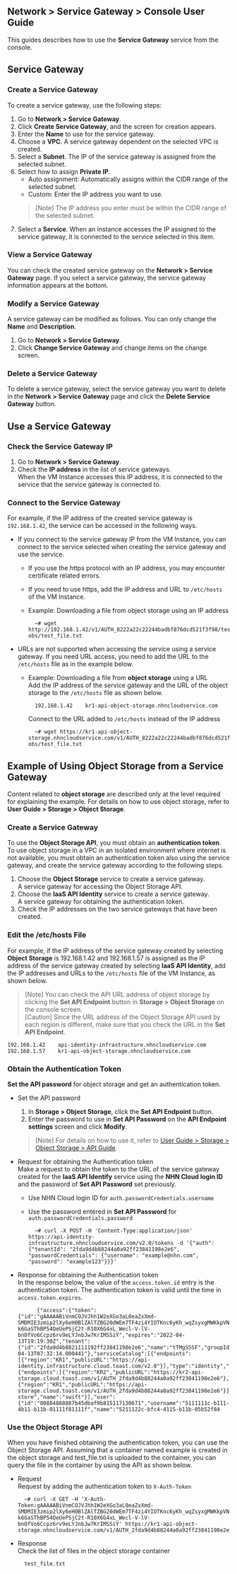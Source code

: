 ## Network > Service Gateway > Console User Guide

This guides describes how to use the **Service Gateway** service from the console.

## Service Gateway

### Create a Service Gateway

To create a service gateway, use the following steps:

1. Go to **Network > Service Gateway**.
2. Click **Create Service Gateway**, and the screen for creation appears.
3. Enter the **Name** to use for the service gateway.
4. Choose a **VPC**. A service gateway dependent on the selected VPC is created.
5. Select a **Subnet**. The IP of the service gateway is assigned from the selected subnet.
6. Select how to assign **Private IP**.
    * Auto assignment: Automatically assigns within the CIDR range of the selected subnet.
    * Custom: Enter the IP address you want to use.
    > [Note] The IP address you enter must be within the CIDR range of the selected subnet.
7. Select a **Service**. When an instance accesses the IP assigned to the service gateway, it is connected to the service selected in this item.

### View a Service Gateway

You can check the created service gateway on the **Network > Service Gateway** page. If you select a service gateway, the service gateway information appears at the bottom.

### Modify a Service Gateway

A service gateway can be modified as follows. You can only change the **Name** and **Description**.

1. Go to **Network > Service Gateway**.
2. Click **Change Service Gateway** and change items on the change screen.

### Delete a Service Gateway

To delete a service gateway, select the service gateway you want to delete in the **Network > Service Gateway** page and click the **Delete Service Gateway** button.

## Use a Service Gateway

### Check the Service Gateway IP

1. Go to **Network > Service Gateway**.
2. Check the **IP address** in the list of service gateways.<br>
   When the VM Instance accesses this IP address, it is connected to the service that the service gateway is connected to.

### Connect to the Service Gateway

For example, if the IP address of the created service gateway is `192.168.1.42`, the service can be accessed in the following ways.

* If you connect to the service gateway IP from the VM Instance, you can connect to the service selected when creating the service gateway and use the service.
    * If you use the https protocol with an IP address, you may encounter certificate related errors.
    * If you need to use https, add the IP address and URL to `/etc/hosts` of the VM Instance.
    * Example: Downloading a file from object storage using an IP address

            ~# wget http://192.168.1.42/v1/AUTH_8222a22c22244badbf876dcd521f3f98/test-obs/test_file.txt

* URLs are not supported when accessing the service using a service gateway. If you need URL access, you need to add the URL to the `/etc/hosts` file as in the example below.
    * Example: Downloading a file from **object storage** using a URL<br>
      Add the IP address of the service gateway and the URL of the object storage to the `/etc/hosts` file as shown below.

            192.168.1.42    kr1-api-object-storage.nhncloudservice.com

        Connect to the URL added to `/etc/hosts` instead of the IP address

            ~# wget https://kr1-api-object-storage.nhncloudservice.com/v1/AUTH_8222a22c22244badbf876dcd521f3f98/test-obs/test_file.txt

## Example of Using Object Storage from a Service Gateway

Content related to **object storage** are described only at the level required for explaining the example. For details on how to use object storage, refer to **User Guide > Storage > Object Storage**.

### Create a Service Gateway

To use the **Object Storage API**, you must obtain an **authentication token**. To use object storage in a VPC in an isolated environment where internet is not available, you must obtain an authentication token also using the service gateway, and create the service gateway according to the following steps.

1. Choose the **Object Storage** service to create a service gateway.<br>
   A service gateway for accessing the Object Storage API.
2. Choose the **IaaS API Identity** service to create a service gateway.<br>
   A service gateway for obtaining the authentication token.
3. Check the IP addresses on the two service gateways that have been created.

### Edit the /etc/hosts File

For example, if the IP address of the service gateway created by selecting **Object Storage** is 192.168.1.42 and 192.168.1.57 is assigned as the IP address of the service gateway created by selecting **IaaS API Identity**, add the IP addresses and URLs to the `/etc/hosts` file of the VM Instance, as shown below.

> [Note] You can check the API URL address of object storage by clicking the **Set API Endpoint** button in **Storage > Object Storage** on the console screen.<br>
> [Caution] Since the URL address of the Object Storage API used by each region is different, make sure that you check the URL in the **Set API Endpoint**.

```
192.168.1.42	api-identity-infrastructure.nhncloudservice.com
192.168.1.57	kr1-api-object-storage.nhncloudservice.com
```

### Obtain the Authentication Token

**Set the API password** for object storage and get an authentication token.

* Set the API password
    1. In **Storage > Object Storage**, click the **Set API Endpoint** button.
    2. Enter the password to use in **Set API Password** on the **API Endpoint settings** screen and click **Modify**.
    > [Note] For details on how to use it, refer to [User Guide > Storage > Object Storage > API Guide](https://docs.nhncloud.com/en/Storage/Object%20Storage/en/api-guide/).

* Request for obtaining the Authentication token<br>
  Make a request to obtain the token to the URL of the service gateway created for the **IaaS API Identify** service using the **NHN Cloud login ID** and the password of **Set API Password** set previously.
    * Use NHN Cloud login ID for `auth.passwordCredentials.username`
    * Use the password entered in **Set API Password** for `auth.passwordCredentials.password`
  

            ~# curl -X POST -H 'Content-Type:application/json' https://api-identity-infrastructure.nhncloudservice.com/v2.0/tokens -d '{"auth": {"tenantId": "2fda9d4b88244a0a92ff23841198e2e6", "passwordCredentials": {"username": "example@nhn.com", "password": "example123"}}}'

* Response for obtaining the Authentication token<br>
  In the response below, the value of the `access.token.id` entry is the authentication token. The authentication token is valid until the time in `access.token.expires`.

            {"access":{"token":{"id":"gAAAAABiVnmCOJVJhh1W2eXGo3aL0eaZxXmd-SMDMIE3zmip2lXy6eH0BlZAlTZBG20dWEm7TF4zi4YIOTKnc6yKh_wqZsyxgMWKkpVNShzE-k6GaSThBP54QeUePSjC2t-R10X6G4xL_Wecl-V-lV-bnOfVo6Ccpz6rv9eLYJnbJw7KrIMSSiY","expires":"2022-04-13T19:19:30Z","tenant":{"id":"2fda9d4b8821111192ff23841198e2e6","name":"tTMgSSSF","groupId":"XXj2zkH7777modGU","description":"","enabled":true,"project_domain":"NORMAL","swift":true},"issued_at":"2022-04-13T07:32:14.000441"},"serviceCatalog":[{"endpoints":[{"region":"KR1","publicURL":"https://api-identity.infrastructure.cloud.toast.com/v2.0"}],"type":"identity","name":"keystone"},{"endpoints":[{"region":"KR2","publicURL":"https://kr2-api-storage.cloud.toast.com/v1/AUTH_2fda9d4b88244a0a92ff23841198e2e6"},{"region":"KR1","publicURL":"https://api-storage.cloud.toast.com/v1/AUTH_2fda9d4b88244a0a92ff23841198e2e6"}],"type":"object-store","name":"swift"}],"user":{"id":"80884888887b45dbaf9b815117130671","username":"5111111c-b111-4b11-b11b-01111f81111f","name":"5211122c-bfc4-4115-b11b-05b52f84

### Use the Object Storage API

When you have finished obtaining the authentication token, you can use the Object Storage API. Assuming that a container named example is created in the object storage and test_file.txt is uploaded to the container, you can query the file in the container by using the API as shown below.

* Request<br>
  Request by adding the authentication token to `X-Auth-Token`

        ~# curl -X GET -H 'X-Auth-Token:gAAAAABiVnmCOJVJhh1W2eXGo3aL0eaZxXmd-SMDMIE3zmip2lXy6eH0BlZAlTZBG20dWEm7TF4zi4YIOTKnc6yKh_wqZsyxgMWKkpVNShzE-k6GaSThBP54QeUePSjC2t-R10X6G4xL_Wecl-V-lV-bnOfVo6Ccpz6rv9eLYJnbJw7KrIMSSiY' https://kr1-api-object-storage.nhncloudservice.com/v1/AUTH_2fda9d4b88244a0a92ff23841198e2e6/example

* Response<br>
  Check the list of files in the object storage container

        test_file.txt

